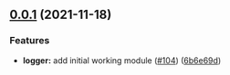 ## [0.0.1](https://github.com/omermorad/mockingbird/compare/@mockingbird/logger@0.0.1...@mockingbird/logger@0.0.1) (2021-11-18)


### Features

* **logger:** add initial working module ([#104](https://github.com/omermorad/mockingbird/issues/104)) ([6b6e69d](https://github.com/omermorad/mockingbird/commit/6b6e69d9169268d6d2468b4871dbefcc158d0539))



